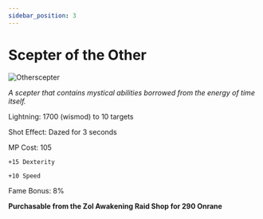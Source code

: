 ```yaml
---
sidebar_position: 3
---
```


# Scepter of the Other

![Otherscepter](https://vwiki.valorserver.com/api/item/picture/scepter%20of%20the%20other)

<i>A scepter that contains mystical abilities borrowed from the energy of time itself.</i>

Lightning: 1700 (wismod) to 10 targets

Shot Effect: Dazed for 3 seconds

MP Cost: 105

    +15 Dexterity
    
    +10 Speed

Fame Bonus: 8%

**Purchasable from the Zol Awakening Raid Shop for 290 Onrane**
